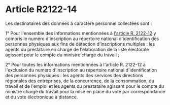 # Article R2122-14

Les destinataires des données à caractère personnel collectées sont : 
  
  
1° Pour l'ensemble des informations mentionnées à [l'article R. 2122-12][1] y compris le numéro d'inscription au répertoire national d'identification des personnes physiques aux fins de détection d'inscriptions multiples : les agents du prestataire en charge de l'élaboration de la liste électorale agissant pour le compte du ministre chargé du travail ; 
  
  
2° Pour toutes les informations mentionnées à l'article R. 2122-12 à l'exclusion du numéro d'inscription au répertoire national d'identification des personnes physiques : les agents des services des directions régionales des entreprises, de la concurrence, de la consommation, du travail et de l'emploi et les agents du prestataire agissant pour le compte du ministre chargé du travail pour la mise en place du vote par correspondance et du vote électronique à distance.

 [1]: /affichCodeArticle.do?cidTexte=LEGITEXT000006072050&idArticle=LEGIARTI000024280370&dateTexte=&categorieLien=cid